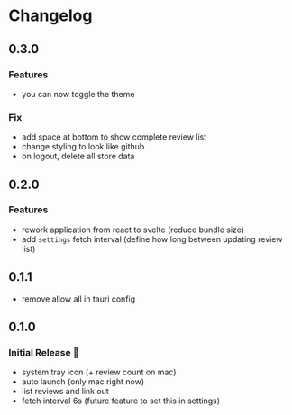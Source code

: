 # Changelog

## 0.3.0

### Features
* you can now toggle the theme

### Fix
* add space at bottom to show complete review list
* change styling to look like github
* on logout, delete all store data

## 0.2.0
### Features
* rework application from react to svelte (reduce bundle size)
* add `settings` fetch interval (define how long between updating review list)

## 0.1.1
* remove allow all in tauri config

## 0.1.0
### Initial Release 🚀
* system tray icon (+ review count on mac)
* auto launch (only mac right now)
* list reviews and link out
* fetch interval 6s (future feature to set this in settings)
